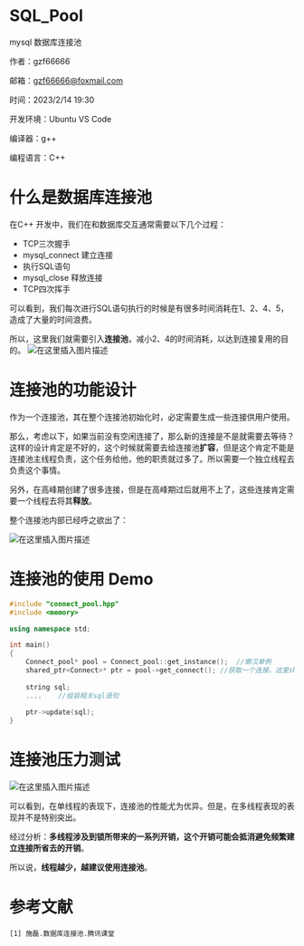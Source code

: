 # SQL_Pool
mysql 数据库连接池

作者：gzf66666

邮箱：gzf66666@foxmail.com

时间：2023/2/14 19:30

开发环境：Ubuntu VS Code

编译器：g++

编程语言：C++

# 什么是数据库连接池
在C++ 开发中，我们在和数据库交互通常需要以下几个过程：

-	TCP三次握手
-	mysql_connect 建立连接
-	执行SQL语句
-	mysql_close 释放连接
-	TCP四次挥手

可以看到，我们每次进行SQL语句执行的时候是有很多时间消耗在1、2、4、5，造成了大量的时间浪费。

所以，这里我们就需要引入**连接池**，减小2、4的时间消耗，以达到连接复用的目的。
![在这里插入图片描述](https://img-blog.csdnimg.cn/20210320123609838.png?x-oss-process=image/watermark,type_ZmFuZ3poZW5naGVpdGk,shadow_10,text_aHR0cHM6Ly9ibG9nLmNzZG4ubmV0L3NoZW5taW5neHVlSVQ=,size_16,color_FFFFFF,t_70)
# 连接池的功能设计
作为一个连接池，其在整个连接池初始化时，必定需要生成一些连接供用户使用。

那么，考虑以下，如果当前没有空闲连接了，那么新的连接是不是就需要去等待？
这样的设计肯定是不好的，这个时候就需要去给连接池**扩容**，但是这个肯定不能是连接池主线程负责，这个任务给他，他的职责就过多了。所以需要一个独立线程去负责这个事情。

另外，在高峰期创建了很多连接，但是在高峰期过后就用不上了，这些连接肯定需要一个线程去将其**释放**。

整个连接池内部已经呼之欲出了：

![在这里插入图片描述](https://img-blog.csdnimg.cn/20210320124652445.png?x-oss-process=image/watermark,type_ZmFuZ3poZW5naGVpdGk,shadow_10,text_aHR0cHM6Ly9ibG9nLmNzZG4ubmV0L3NoZW5taW5neHVlSVQ=,size_16,color_FFFFFF,t_70)
# 连接池的使用 Demo

```cpp
#include "connect_pool.hpp"
#include <memory>

using namespace std;

int main()
{
    Connect_pool* pool = Connect_pool::get_instance();	//懒汉单例
    shared_ptr<Connect>* ptr = pool->get_connect();	//获取一个连接，这里shread_ptr的删除器重写了，可以看源码
    
    string sql;
    ....	//组装相关sql语句
	
    ptr->update(sql);
}
```

# 连接池压力测试
![在这里插入图片描述](https://img-blog.csdnimg.cn/20210320125526588.png?x-oss-process=image/watermark,type_ZmFuZ3poZW5naGVpdGk,shadow_10,text_aHR0cHM6Ly9ibG9nLmNzZG4ubmV0L3NoZW5taW5neHVlSVQ=,size_16,color_FFFFFF,t_70)

可以看到，在单线程的表现下，连接池的性能尤为优异。但是，在多线程表现的表现并不是特别突出。

经过分析：**多线程涉及到锁所带来的一系列开销，这个开销可能会抵消避免频繁建立连接所省去的开销**。

所以说，**线程越少，越建议使用连接池**。

# 参考文献
	[1] 施磊.数据库连接池.腾讯课堂
